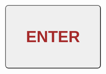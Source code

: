 <html>
    <form action="README.md">
        <button class="class1" type="submit" name="enter"><p>ENTER</p></button>
    </form>
</html>
<style>
    body{
        background-image: url("https://www.hdwallpaper.nu/wp-content/uploads/2015/04/1931556.jpg");
        text-align: center;
    }
    .class1{
        color: brown;
        text-align: center;
        width: 300px;
        height: 200px;
        border-radius: 10px;
        margin-top: 25%;

    }
    p{
        font-size: 50px;
        font-family: Cambria, Cochin, Georgia, Times, 'Times New Roman', serif;
        font-weight: 700;
    }
</style>
